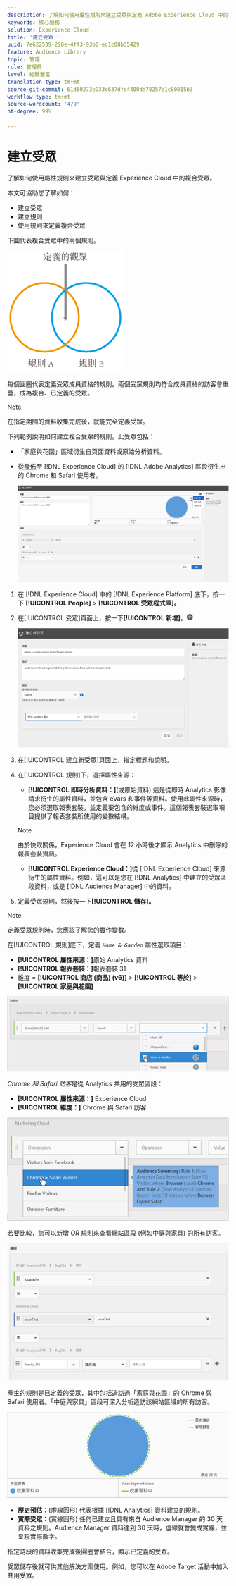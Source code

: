 ```yaml
---
description: 了解如何使用屬性規則來建立受眾與定義 Adobe Experience Cloud 中的複合受眾。
keywords: 核心服務
solution: Experience Cloud
title: '建立受眾 '
uuid: 7e622539-296e-4ff3-93b0-ec1c08b35429
feature: Audience Library
topic: 管理
role: 管理員
level: 經驗豐富
translation-type: tm+mt
source-git-commit: 61d60273e933c637dfe4400da78257e1c80015b3
workflow-type: tm+mt
source-wordcount: '479'
ht-degree: 99%

---
```



# 建立受眾

了解如何使用屬性規則來建立受眾與定義 Experience Cloud 中的複合受眾。

本文可協助您了解如何：

* 建立受眾
* 建立規則
* 使用規則來定義複合受眾

下圖代表複合受眾中的兩個規則。

![](assets/audience_sharing.png)

每個圓圈代表定義受眾成員資格的規則。兩個受眾規則均符合成員資格的訪客會重疊，成為複合、已定義的受眾。

>[!NOTE]
>
>在指定期間的資料收集完成後，就能完全定義受眾。

下列範例說明如何建立複合受眾的規則。此受眾包括：

* 「家庭與花園」區域衍生自頁面資料或原始分析資料。
* 從[發佈](../audience-library/audience-library.md#task_32FEEFE0B32E4E388CD4D892D727282A)至 [!DNL Experience Cloud] 的 [!DNL Adobe Analytics] 區段衍生出的 Chrome 和 Safari 使用者。

   ![](assets/audience_create.png)

1. 在 [!DNL Experience Cloud] 中的 [!DNL Experience Platform] 底下，按一下 **[!UICONTROL People]** > **[!UICONTROL 受眾程式庫]。**
1. 在[!UICONTROL 受眾]頁面上，按一下&#x200B;**[!UICONTROL 新增]**。![](assets/add_icon_small.png)

   ![步驟結果](assets/audience_create_new.png)

1. 在[!UICONTROL 建立新受眾]頁面上，指定標題和說明。
1. 在[!UICONTROL 規則]下，選擇屬性來源：

   * **[!UICONTROL 即時分析資料：]**(或原始資料) 這是從即時 Analytics 影像請求衍生的屬性資料，並包含 eVars 和事件等資料。使用此屬性來源時，您必須選取報表套裝，並定義要包含的維度或事件。這個報表套裝選取項目提供了報表套裝所使用的變數結構。
   >[!NOTE]
   >
   >由於快取關係，Experience Cloud 會在 12 小時後才顯示 Analytics 中刪除的報表套裝資訊。

   * **[!UICONTROL Experience Cloud：]**&#x200B;從 [!DNL Experience Cloud] 來源衍生的屬性資料。例如，這可以是您在 [!DNL Analytics] 中建立的受眾區段資料，或是 [!DNL Audience Manager] 中的資料。

1. 定義受眾規則，然後按一下&#x200B;**[!UICONTROL 儲存]。**

>[!NOTE]
>
>定義受眾規則時，您應該了解您的實作變數。

在[!UICONTROL 規則]底下，定義 *`Home & Garden`* 屬性選取項目：

* **[!UICONTROL 屬性來源：]**&#x200B;原始 Analytics 資料
* **[!UICONTROL 報表套裝：]**&#x200B;報表套裝 31
* 維度 = **[!UICONTROL 商店 (商品) (v6)]** > **[!UICONTROL 等於]** > **[!UICONTROL 家庭與花園]**

![](assets/home_garden.png)

*Chrome 和 Safari 訪客*&#x200B;是從 Analytics 共用的受眾區段：

* **[!UICONTROL 屬性來源：]** Experience Cloud
* **[!UICONTROL 維度：]** Chrome 與 Safari 訪客

![](assets/chrome_safari.png)

若要比較，您可以新增 *OR* 規則來查看網站區段 (例如中庭與家具) 的所有訪客。

![](assets/audiences_rule_patio.png)

產生的規則是已定義的受眾，其中包括造訪過「家庭與花園」的 Chrome 與 Safari 使用者。「中庭與家具」區段可深入分析造訪該網站區域的所有訪客。

![](assets/defined_audience.png)

* **歷史預估：**(虛線圓形) 代表根據 [!DNL Analytics] 資料建立的規則。
* **實際受眾：**(實線圓形) 任何已建立且具有來自 Audience Manager 的 30 天資料之規則。Audience Manager 資料達到 30 天時，虛線就會變成實線，並呈現實際數字。

指定時段的資料收集完成後圓圈會結合，顯示已定義的受眾。

受眾儲存後就可供其他解決方案使用。例如，您可以在 Adobe Target 活動中加入共用受眾。
